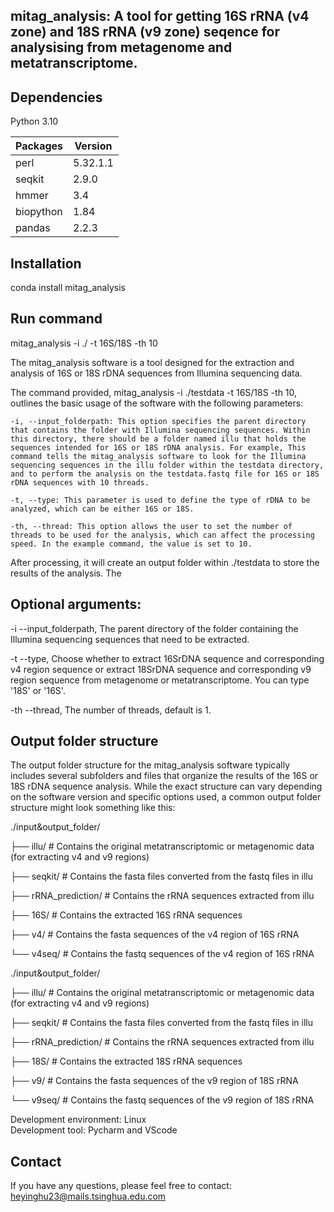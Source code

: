 ## mitag_analysis: A tool for getting 16S rRNA (v4 zone) and 18S rRNA (v9 zone) seqence for analysising from metagenome and metatranscriptome.


## Dependencies
Python 3.10


Packages  | Version |
--------- | --------|
perl  | 5.32.1.1 |
seqkit  | 2.9.0 |
hmmer  | 3.4 |
biopython  | 1.84 |
pandas  | 2.2.3 |

## Installation
conda install mitag_analysis


## Run command 
mitag_analysis -i ./ -t 16S/18S -th 10

The mitag_analysis software is a tool designed for the extraction and analysis of 16S or 18S rDNA sequences from Illumina sequencing data. 

The command provided, mitag_analysis -i ./testdata -t 16S/18S -th 10, outlines the basic usage of the software with the following parameters:

    -i, --input_folderpath: This option specifies the parent directory that contains the folder with Illumina sequencing sequences. Within this directory, there should be a folder named illu that holds the sequences intended for 16S or 18S rDNA analysis. For example, This command tells the mitag_analysis software to look for the Illumina sequencing sequences in the illu folder within the testdata directory, and to perform the analysis on the testdata.fastq file for 16S or 18S rDNA sequences with 10 threads.

    -t, --type: This parameter is used to define the type of rDNA to be analyzed, which can be either 16S or 18S.

    -th, --thread: This option allows the user to set the number of threads to be used for the analysis, which can affect the processing speed. In the example command, the value is set to 10.

After processing, it will create an output folder within ./testdata to store the results of the analysis. The 

## Optional arguments:
  -i --input_folderpath, The parent directory of the folder containing the Illumina sequencing sequences that need to be extracted. 
                  
  -t --type, Choose whether to extract 16SrDNA sequence and corresponding v4 region sequence or extract 18SrDNA    sequence and corresponding v9 region sequence from metagenome or metatranscriptome. You can type '18S' or '16S'.
                  
  -th --thread, The number of threads, default is 1.


## Output folder structure
The output folder structure for the mitag_analysis software typically includes several subfolders and files that organize the results of the 16S or 18S rDNA sequence analysis. While the exact structure can vary depending on the software version and specific options used, a common output folder structure might look something like this:


./input&output_folder/

├── illu/       # Contains the original metatranscriptomic or metagenomic data (for extracting v4 and v9 regions)

├── seqkit/     # Contains the fasta files converted from the fastq files in illu

├── rRNA_prediction/ # Contains the rRNA sequences extracted from illu

├── 16S/        # Contains the extracted 16S rRNA sequences

├── v4/         # Contains the fasta sequences of the v4 region of 16S rRNA

└── v4seq/      # Contains the fastq sequences of the v4 region of 16S rRNA



./input&output_folder/

├── illu/       # Contains the original metatranscriptomic or metagenomic data (for extracting v4 and v9 regions)

├── seqkit/     # Contains the fasta files converted from the fastq files in illu

├── rRNA_prediction/ # Contains the rRNA sequences extracted from illu

├── 18S/        # Contains the extracted 18S rRNA sequences

├── v9/         # Contains the fasta sequences of the v9 region of 18S rRNA

└── v9seq/      # Contains the fastq sequences of the v9 region of 18S rRNA


Development environment: Linux  
Development tool: Pycharm and VScode

## Contact
If you have any questions, please feel free to contact: heyinghu23@mails.tsinghua.edu.com
